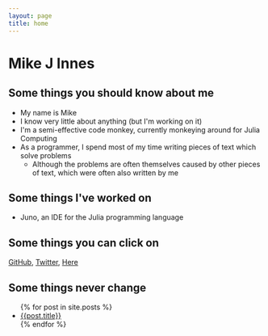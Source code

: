 ```yaml
---
layout: page
title: home
---
```


# Mike J Innes

## Some things you should know about me

* My name is Mike
* I know very little about anything (but I'm working on it)
* I'm a semi-effective code monkey, currently monkeying around for Julia Computing
* As a programmer, I spend most of my time writing pieces of text which solve problems
  * Although the problems are often themselves caused by other pieces of text, which were often also written by me

## Some things I've worked on

* Juno, an IDE for the Julia programming language

## Some things you can click on

[GitHub](https://github.com/one-more-minute), [Twitter](https://twitter.com/one_more_minute), [Here](http://one-more-minute.github.io)

## Some things never change

<ul>
{% for post in site.posts %}
<li>
  <a href="{{post.url}}">{{post.title}}</a>
</li>
{% endfor %}
</ul>
